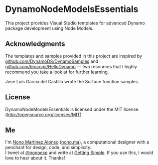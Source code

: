 # DynamoNodeModelsEssentials

This project provides Visual Studio templates for advanced Dynamo package development using Node Models.

## Acknowledgments

The templates and samples provided in this project are inspired by [github.com/DynamoDS/DynamoSamples](https://github.com/DynamoDS/DynamoSamples) and [github.com/teocomi/HelloDynamo](https://github.com/teocomi/HelloDynamo) — two resources that I highly recommend you take a look at for further learning.

Jose Luis Garcia del Castillo wrote the Surface function samples.

## License

DynamoNodeModelsEssentials is licensed under the MIT license. (http://opensource.org/licenses/MIT)

## Me

I'm [Nono Martínez Alonso](http://nono.ma) ([nono.ma](http://nono.ma)), a computational designer with a penchant for design, code, and simplicity.  
I tweet at [@nonoesp](http://www.twitter.com/nonoesp) and write at [Getting Simple](http://gettingsimple.com/). If you use this, I would love to hear about it. Thanks!
